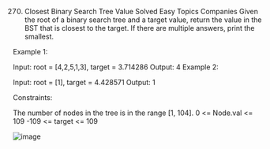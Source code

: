 270. Closest Binary Search Tree Value
Solved
Easy
Topics
Companies
Given the root of a binary search tree and a target value, return the value in the BST that is closest to the target. If there are multiple answers, print the smallest.

 

Example 1:


Input: root = [4,2,5,1,3], target = 3.714286
Output: 4
Example 2:

Input: root = [1], target = 4.428571
Output: 1
 

Constraints:

The number of nodes in the tree is in the range [1, 104].
0 <= Node.val <= 109
-109 <= target <= 109

![image](https://github.com/user-attachments/assets/7b6ec621-fecd-4b22-9b42-3c77018aa292)
